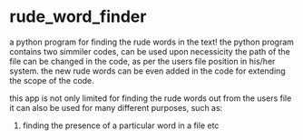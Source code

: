 # rude_word_finder
a python program for finding the rude words in the text!
the python program contains two simmiler codes, can be used upon necessicity
the path of the file can be changed in the code, as per the users file position in his/her system.
the new rude words can be even added in the code for extending the scope of the code.

this app is not only limited for finding the rude words out from the users file
it can also be used for many different purposes, such as:
1) finding the presence of a particular word in a file 
etc
